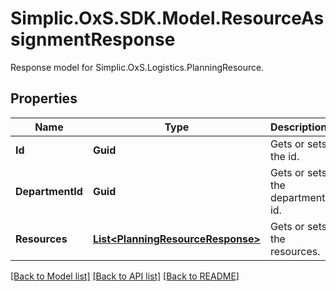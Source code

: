 # Simplic.OxS.SDK.Model.ResourceAssignmentResponse
Response model for Simplic.OxS.Logistics.PlanningResource.

## Properties

Name | Type | Description | Notes
------------ | ------------- | ------------- | -------------
**Id** | **Guid** | Gets or sets the id. | [optional] 
**DepartmentId** | **Guid** | Gets or sets the department id. | [optional] 
**Resources** | [**List&lt;PlanningResourceResponse&gt;**](PlanningResourceResponse.md) | Gets or sets the resources. | [optional] 

[[Back to Model list]](../README.md#documentation-for-models) [[Back to API list]](../README.md#documentation-for-api-endpoints) [[Back to README]](../README.md)

